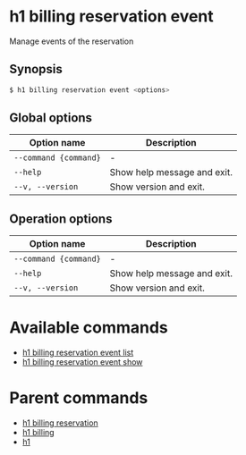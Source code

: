 
# h1 billing reservation event

Manage events of the reservation

## Synopsis

```bash
$ h1 billing reservation event <options>
```

## Global options

| Option name               | Description                 |
| ------------------------- | --------------------------- |
| ```--command {command}``` | -                           |
| ```--help```              | Show help message and exit. |
| ```--v, --version```      | Show version and exit.      |

## Operation options

| Option name               | Description                 |
| ------------------------- | --------------------------- |
| ```--command {command}``` | -                           |
| ```--help```              | Show help message and exit. |
| ```--v, --version```      | Show version and exit.      |

# Available commands

* [h1 billing reservation event list](./list/README.md)
* [h1 billing reservation event show](./show/README.md)

# Parent commands

* [h1 billing reservation](./../README.md)
* [h1 billing](./../../README.md)
* [h1](./../../../README.md)
